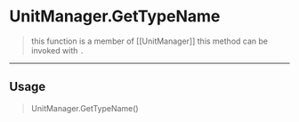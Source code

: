 # UnitManager.GetTypeName
> this function is a member of [[UnitManager]]
> this method can be invoked with `.`
-----
## Usage
> UnitManager.GetTypeName()
